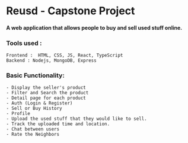 # Reusd - Capstone Project

#### A web application that allows people to buy and sell used stuff online. 


### Tools used : 
```
Frontend :  HTML, CSS, JS, React, TypeScript
Backend : Nodejs, MongoDB, Express
```



### Basic Functionality:
```
- Display the seller's product
- Filter and Search the product
- Detail page for each product
- Auth (Login & Register)
- Sell or Buy History 
- Profile 
- Upload the used stuff that they would like to sell. 
- Track the uploaded time and location.
- Chat between users
- Rate the Neighbors
```


